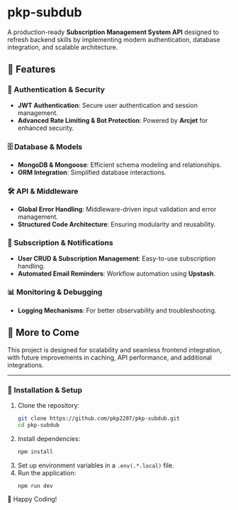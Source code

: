 # pkp-subdub

A production-ready **Subscription Management System API** designed to refresh backend skills by implementing modern authentication, database integration, and scalable architecture.

## 🚀 Features

### 🔐 Authentication & Security
- **JWT Authentication**: Secure user authentication and session management.
- **Advanced Rate Limiting & Bot Protection**: Powered by **Arcjet** for enhanced security.

### 🗄️ Database & Models
- **MongoDB & Mongoose**: Efficient schema modeling and relationships.
- **ORM Integration**: Simplified database interactions.

### 🛠️ API & Middleware
- **Global Error Handling**: Middleware-driven input validation and error management.
- **Structured Code Architecture**: Ensuring modularity and reusability.

### 📩 Subscription & Notifications
- **User CRUD & Subscription Management**: Easy-to-use subscription handling.
- **Automated Email Reminders**: Workflow automation using **Upstash**.

### 📊 Monitoring & Debugging
- **Logging Mechanisms**: For better observability and troubleshooting.

## 📌 More to Come
This project is designed for scalability and seamless frontend integration, with future improvements in caching, API performance, and additional integrations.

---
### 📌 Installation & Setup
1. Clone the repository:
   ```sh
   git clone https://github.com/pkp2207/pkp-subdub.git
   cd pkp-subdub
   ```
2. Install dependencies:
   ```sh
   npm install
   ```
3. Set up environment variables in a `.env(.*.local)` file.
4. Run the application:
   ```sh
   npm run dev
   ```

🚀 Happy Coding!

